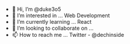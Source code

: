 - 👋 Hi, I’m @duke3o5
- 👀 I’m interested in ... Web Development
- 🌱 I’m currently learning ... React
- 💞️ I’m looking to collaborate on ...
- 📫 How to reach me ... 
Twitter - @dechinside

<!---
duke3o5/duke3o5 is a ✨ special ✨ repository because its `README.md` (this file) appears on your GitHub profile.
You can click the Preview link to take a look at your changes.
--->
